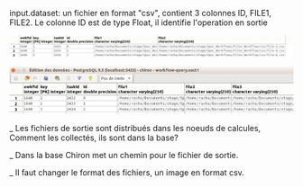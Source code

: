
input.dataset: un fichier en format "csv", contient 3 colonnes ID, FILE1, FILE2. Le colonne ID est de type Float, il identifie l'operation en sortie   


![alt tag](https://github.com/rahyou/Stage/blob/master/Spoc_Workflows/Files_Workflow/Files_Spoc_I.png)

![alt tag](https://github.com/rahyou/Stage/blob/master/Spoc_Workflows/Files_Workflow/Files_Spoc_O.png)





_ Les fichiers de sortie sont distribués dans les noeuds de calcules, Comment les collectés, ils sont dans la base?

_ Dans la base Chiron met un chemin pour le fichier de sortie. 

_ Il faut changer le format des fichiers, un image en format csv.


